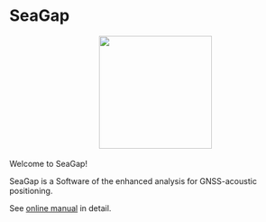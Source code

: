 # SeaGap

<p align="center">
　<img src="https://user-images.githubusercontent.com/39943988/213900070-0ff33731-443c-4666-b940-e2c100b433de.png" width="200">
</p>

Welcome to SeaGap!

SeaGap is a Software of the enhanced analysis for GNSS-acoustic positioning.

See [online manual](https://f-tommy.github.io/SeaGapDocs/) in detail.

